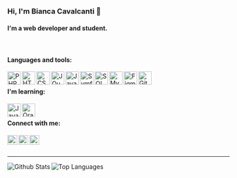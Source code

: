 ### Hi, I'm Bianca Cavalcanti 👋

#### I'm a web developer and student.

<br>

#### Languages and tools:

<img align="left" alt="PHP" width="30px" src="https://cdn.jsdelivr.net/npm/simple-icons@3.13.0/icons/php.svg" />
<img align="left" alt="HTML" width="30px" src="https://cdn.jsdelivr.net/npm/simple-icons@3.13.0/icons/html5.svg" />
<img align="left" alt="CSS" width="30px" src="https://cdn.jsdelivr.net/npm/simple-icons@3.13.0/icons/css3.svg" />
<img align="left" alt="JQuery" width="30px" src="https://cdn.jsdelivr.net/npm/simple-icons@3.13.0/icons/jquery.svg" />
<img align="left" alt="JavaScript" width="30px" src="https://cdn.jsdelivr.net/npm/simple-icons@3.13.0/icons/javascript.svg" />
<img align="left" alt="Symfony" width="30px" src="https://cdn.jsdelivr.net/npm/simple-icons@3.13.0/icons/symfony.svg" />
<img align="left" alt="SQL Server" width="30px" src="https://cdn.jsdelivr.net/npm/simple-icons@3.13.0/icons/microsoftsqlserver.svg" />
<img align="left" alt="MySQL" width="30px" src="https://cdn.jsdelivr.net/npm/simple-icons@3.13.0/icons/mysql.svg" />
<img align="left" alt="Figma" width="30px" src="https://cdn.jsdelivr.net/npm/simple-icons@3.13.0/icons/figma.svg" />
<img align="left" alt="Git" width="30px" src="https://cdn.jsdelivr.net/npm/simple-icons@3.13.0/icons/git.svg" />

<br>

#### I'm learning:

<img align="left" alt="Java" width="30px" src="https://cdn.jsdelivr.net/npm/simple-icons@3.13.0/icons/java.svg" />
<img align="left" alt="Oracle" width="30px" src="https://cdn.jsdelivr.net/npm/simple-icons@3.13.0/icons/oracle.svg" />

<br>

#### Connect with me:

[<img align="left" alt="LinkedIn" width="22px" src="https://cdn.jsdelivr.net/npm/simple-icons@v3/icons/linkedin.svg" />][linkedin]
[<img align="left" alt="Twitter" width="22px" src="https://cdn.jsdelivr.net/npm/simple-icons@v3/icons/facebook.svg" />][facebook]
[<img align="left" alt="Instagram" width="22px" src="https://cdn.jsdelivr.net/npm/simple-icons@v3/icons/instagram.svg" />][instagram]

<br>
<br>

---

<img align="left" alt="Github Stats" src="https://github-readme-stats.vercel.app/api?username=bmCavalcanti&show_icons=true&count_private=true&custom_title=Github Stats&theme=material-palenight" />

<img align="left" alt="Top Languages" src="https://github-readme-stats.vercel.app/api/top-langs/?username=bmCavalcanti&layout=compact&theme=material-palenight" />

[facebook]: https://www.facebook.com/bmCavalcanti
[instagram]: https://www.instagram.com/bm_cavalcanti/
[linkedin]: https://www.linkedin.com/in/bmCavalcanti/
